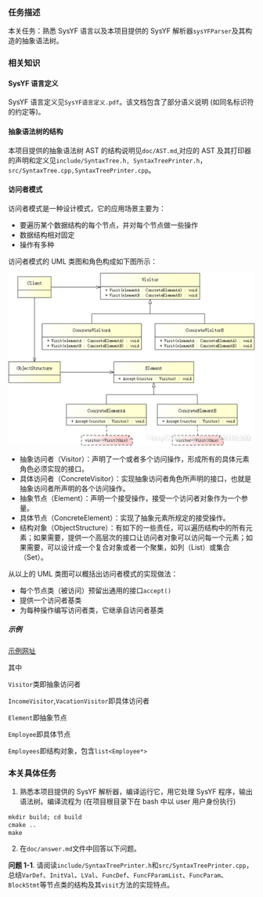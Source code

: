### 任务描述


本关任务：熟悉 SysYF 语言以及本项目提供的 SysYF 解析器`sysYFParser`及其构造的抽象语法树。


### 相关知识
#### SysYF 语言定义
SysYF 语言定义见`SysYF语言定义.pdf`。该文档包含了部分语义说明 (如同名标识符的约定等)。

#### 抽象语法树的结构
本项目提供的抽象语法树 AST 的结构说明见`doc/AST.md`,对应的 AST 及其打印器的声明和定义见`include/SyntaxTree.h, SyntaxTreePrinter.h`，`src/SyntaxTree.cpp,SyntaxTreePrinter.cpp`。

#### 访问者模式
访问者模式是一种设计模式，它的应用场景主要为：
- 要遍历某个数据结构的每个节点，并对每个节点做一些操作
- 数据结构相对固定
- 操作有多种

访问者模式的 UML 类图和角色构成如下图所示：

![UML](./figs/UML.png)

- 抽象访问者（Visitor）：声明了一个或者多个访问操作，形成所有的具体元素角色必须实现的接口。
- 具体访问者（ConcreteVisitor）：实现抽象访问者角色所声明的接口，也就是抽象访问者所声明的各个访问操作。
- 抽象节点（Element）：声明一个接受操作，接受一个访问者对象作为一个参量。
- 具体节点（ConcreteElement）：实现了抽象元素所规定的接受操作。
- 结构对象（ObjectStructure）：有如下的一些责任，可以遍历结构中的所有元素；如果需要，提供一个高层次的接口让访问者对象可以访问每一个元素；如果需要，可以设计成一个复合对象或者一个聚集，如列（List）或集合（Set）。

从以上的 UML 类图可以概括出访问者模式的实现做法：

- 每个节点类（被访问）预留出通用的接口`accept()`
- 提供一个访问者基类
- 为每种操作编写访问者类，它继承自访问者基类

##### 示例

[示例网址](https://blog.csdn.net/lcl_data/article/details/11607377)

其中

`Visitor`类即抽象访问者

`IncomeVisitor`,`VacationVisitor`即具体访问者

`Element`即抽象节点

`Employee`即具体节点

`Employees`即结构对象，包含`list<Employee*>`


### 本关具体任务
1. 熟悉本项目提供的 SysYF 解析器，编译运行它，用它处理 SysYF 程序，输出语法树。编译流程为 (在项目根目录下在 bash 中以 user 用户身份执行)

```
mkdir build; cd build
cmake ..
make
```

2. 在`doc/answer.md`文件中回答以下问题。

**问题 1-1**. 请阅读`include/SyntaxTreePrinter.h`和`src/SyntaxTreePrinter.cpp`，总结`VarDef`、`InitVal`、`LVal`、`FuncDef`、`FuncFParamList`、`FuncParam`、`BlockStmt`等节点类的结构及其`visit`方法的实现特点。
